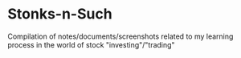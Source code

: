 # Stonks-n-Such
Compilation of notes/documents/screenshots related to my learning process in the world of stock "investing"/"trading"
